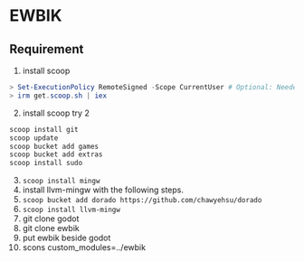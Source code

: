 # EWBIK

## Requirement

1. install scoop
```powershell
> Set-ExecutionPolicy RemoteSigned -Scope CurrentUser # Optional: Needed to run a remote script the first time
> irm get.scoop.sh | iex
```
2. install scoop try 2
```powershell
scoop install git
scoop update
scoop bucket add games
scoop bucket add extras
scoop install sudo
```
3. `scoop install mingw`
1. install llvm-mingw with the following steps.
1. `scoop bucket add dorado https://github.com/chawyehsu/dorado`
1. `scoop install llvm-mingw`
1. git clone godot
1. git clone ewbik
1. put ewbik beside godot
1. scons custom_modules=../ewbik